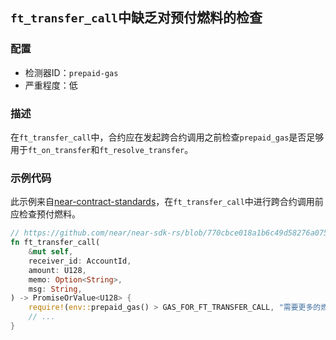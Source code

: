 
## `ft_transfer_call`中缺乏对预付燃料的检查

### 配置

* 检测器ID：`prepaid-gas`
* 严重程度：低

### 描述

在`ft_transfer_call`中，合约应在发起跨合约调用之前检查`prepaid_gas`是否足够用于`ft_on_transfer`和`ft_resolve_transfer`。

### 示例代码

此示例来自[near-contract-standards](https://github.com/near/near-sdk-rs/tree/master/near-contract-standards)，在`ft_transfer_call`中进行跨合约调用前应检查预付燃料。

```rust
// https://github.com/near/near-sdk-rs/blob/770cbce018a1b6c49d58276a075ace3da96d6dc1/near-contract-standards/src/fungible_token/core_impl.rs#L136
fn ft_transfer_call(
    &mut self,
    receiver_id: AccountId,
    amount: U128,
    memo: Option<String>,
    msg: String,
) -> PromiseOrValue<U128> {
    require!(env::prepaid_gas() > GAS_FOR_FT_TRANSFER_CALL, "需要更多的燃料");
    // ...
}
```
